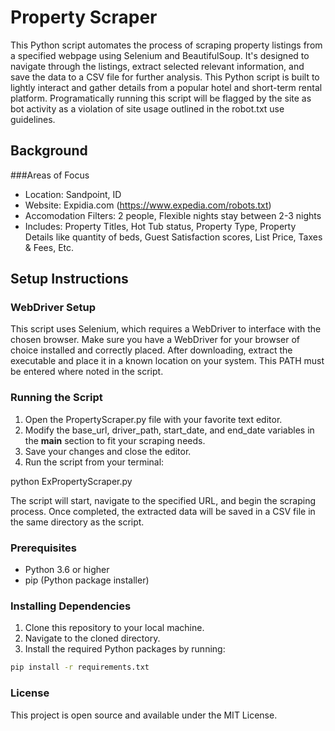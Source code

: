 # Property Scraper

This Python script automates the process of scraping property listings from a specified webpage using Selenium and BeautifulSoup. 
It's designed to navigate through the listings, extract selected relevant information, and save the data to a CSV file for further analysis.
This Python script is built to lightly interact and gather details from a popular hotel and short-term rental platform. 
Programatically running this script will be flagged by the site as bot activity as a violation of site usage outlined in the robot.txt use guidelines.

## Background

###Areas of Focus
- Location: Sandpoint, ID
- Website: Expidia.com (https://www.expedia.com/robots.txt)
- Accomodation Filters: 2 people, Flexible nights stay between 2-3 nights
- Includes: Property Titles, Hot Tub status, Property Type, Property Details like quantity of beds, Guest Satisfaction scores, List Price, Taxes & Fees, Etc.

## Setup Instructions

### WebDriver Setup
This script uses Selenium, which requires a WebDriver to interface with the chosen browser. 
Make sure you have a WebDriver for your browser of choice installed and correctly placed.
After downloading, extract the executable and place it in a known location on your system. This PATH must be entered where noted in the script.

### Running the Script
1. Open the PropertyScraper.py file with your favorite text editor.
2. Modify the base_url, driver_path, start_date, and end_date variables in the __main__ section to fit your scraping needs.
3. Save your changes and close the editor.
4. Run the script from your terminal:

python ExPropertyScraper.py

The script will start, navigate to the specified URL, and begin the scraping process. 
Once completed, the extracted data will be saved in a CSV file in the same directory as the script.

### Prerequisites

- Python 3.6 or higher
- pip (Python package installer)

### Installing Dependencies

1. Clone this repository to your local machine.
2. Navigate to the cloned directory.
3. Install the required Python packages by running:

```bash
pip install -r requirements.txt
```

### License

This project is open source and available under the MIT License.

